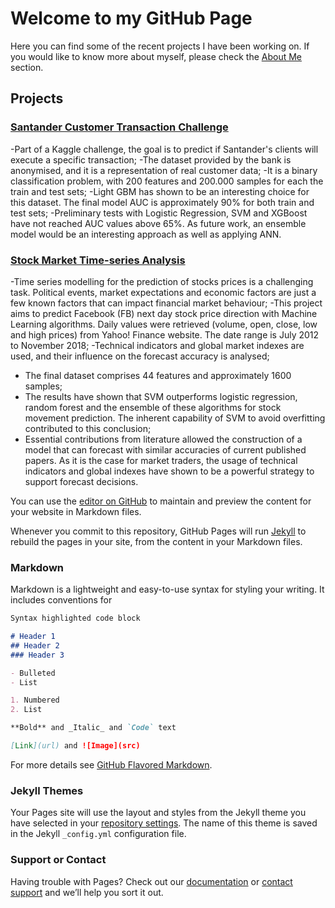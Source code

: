 # Welcome to my GitHub Page

Here you can find some of the recent projects I have been working on. If you would like to know more about myself, please check the [About Me](https://github.com/negrinij/Main/edit/main/README.md) section.

## Projects

### [Santander Customer Transaction Challenge](https://github.com/negrinij/Santander-Transaction/blob/master/Santander-Customer-Transaction.ipynb)

-Part of a Kaggle challenge, the goal is to predict if Santander's clients will execute a specific transaction;
-The dataset provided by the bank is anonymised, and it is a representation of real customer data;
-It is a binary classification problem, with 200 features and 200.000 samples for each the train and test sets;
-Light GBM has shown to be an interesting choice for this dataset. The final model AUC is approximately 90% for both train and test sets;
-Preliminary tests with Logistic Regression, SVM and XGBoost have not reached AUC values above 65%. As future work, an ensemble model would be an interesting approach as well as applying ANN.

### [Stock Market Time-series Analysis](https://github.com/negrinij/Stock-Analysis/blob/master/FB-Analysis.ipynb)

-Time series modelling for the prediction of stocks prices is a challenging task. Political events, market expectations and economic factors are just a few known factors that can impact financial market behaviour;
-This project aims to predict Facebook (FB) next day stock price direction with Machine Learning algorithms. Daily values were retrieved (volume, open, close, low and high prices) from Yahoo! Finance website. The date range is July 2012 to November 2018;
-Technical indicators and global market indexes are used, and their influence on the forecast accuracy is analysed;
- The final dataset comprises 44 features and approximately 1600 samples;
- The results have shown that SVM outperforms logistic regression, random forest and the ensemble of these algorithms for stock movement prediction. The inherent capability of SVM to avoid overfitting contributed to this conclusion;
- Essential contributions from literature allowed the construction of a model that can forecast with similar accuracies of current published papers. As it is the case for market traders, the usage of technical indicators and global indexes have shown to be a powerful strategy to support forecast decisions.




You can use the [editor on GitHub](https://github.com/negrinij/Main/edit/main/README.md) to maintain and preview the content for your website in Markdown files.

Whenever you commit to this repository, GitHub Pages will run [Jekyll](https://jekyllrb.com/) to rebuild the pages in your site, from the content in your Markdown files.

### Markdown

Markdown is a lightweight and easy-to-use syntax for styling your writing. It includes conventions for

```markdown
Syntax highlighted code block

# Header 1
## Header 2
### Header 3

- Bulleted
- List

1. Numbered
2. List

**Bold** and _Italic_ and `Code` text

[Link](url) and ![Image](src)
```

For more details see [GitHub Flavored Markdown](https://guides.github.com/features/mastering-markdown/).

### Jekyll Themes

Your Pages site will use the layout and styles from the Jekyll theme you have selected in your [repository settings](https://github.com/negrinij/Main/settings). The name of this theme is saved in the Jekyll `_config.yml` configuration file.

### Support or Contact

Having trouble with Pages? Check out our [documentation](https://docs.github.com/categories/github-pages-basics/) or [contact support](https://support.github.com/contact) and we’ll help you sort it out.
